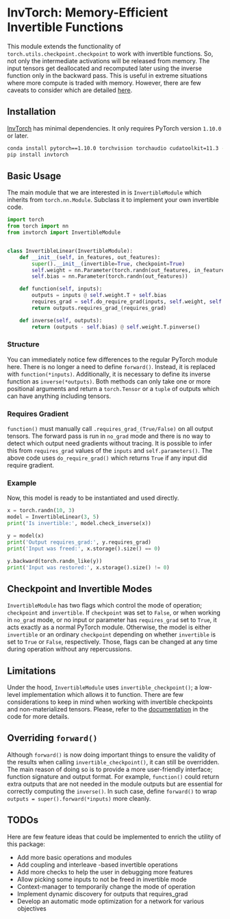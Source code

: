 # InvTorch: Memory-Efficient Invertible Functions

This module extends the functionality of `torch.utils.checkpoint.checkpoint` to work with invertible functions. So, not only the intermediate activations will be released from memory. The input tensors get deallocated and recomputed later using the inverse function only in the backward pass. This is useful in extreme situations where more compute is traded with memory. However, there are few caveats to consider which are detailed [here](./invtorch/core.py).

## Installation

[InvTorch](https://github.com/xmodar/invtorch) has minimal dependencies. It only requires PyTorch version `1.10.0` or later.

```bash
conda install pytorch==1.10.0 torchvision torchaudio cudatoolkit=11.3 -c pytorch
pip install invtorch
```

## Basic Usage

The main module that we are interested in is `InvertibleModule` which inherits from `torch.nn.Module`. Subclass it to implement your own invertible code.

```python
import torch
from torch import nn
from invtorch import InvertibleModule


class InvertibleLinear(InvertibleModule):
    def __init__(self, in_features, out_features):
        super().__init__(invertible=True, checkpoint=True)
        self.weight = nn.Parameter(torch.randn(out_features, in_features))
        self.bias = nn.Parameter(torch.randn(out_features))

    def function(self, inputs):
        outputs = inputs @ self.weight.T + self.bias
        requires_grad = self.do_require_grad(inputs, self.weight, self.bias)
        return outputs.requires_grad_(requires_grad)

    def inverse(self, outputs):
        return (outputs - self.bias) @ self.weight.T.pinverse()
```

### Structure

You can immediately notice few differences to the regular PyTorch module here. There is no longer a need to define `forward()`. Instead, it is replaced with `function(*inputs)`. Additionally, it is necessary to define its inverse function as `inverse(*outputs)`. Both methods can only take one or more positional arguments and return a `torch.Tensor` or a `tuple` of outputs which can have anything including tensors.

### Requires Gradient

`function()` must manually call `.requires_grad_(True/False)` on all output tensors. The forward pass is run in `no_grad` mode and there is no way to detect which output need gradients without tracing. It is possible to infer this from `requires_grad` values of the `inputs` and `self.parameters()`. The above code uses `do_require_grad()` which returns `True` if any input did require gradient.

### Example

Now, this model is ready to be instantiated and used directly.

```python
x = torch.randn(10, 3)
model = InvertibleLinear(3, 5)
print('Is invertible:', model.check_inverse(x))

y = model(x)
print('Output requires_grad:', y.requires_grad)
print('Input was freed:', x.storage().size() == 0)

y.backward(torch.randn_like(y))
print('Input was restored:', x.storage().size() != 0)
```

## Checkpoint and Invertible Modes

`InvertibleModule` has two flags which control the mode of operation; `checkpoint` and `invertible`. If `checkpoint` was set to `False`, or when working in `no_grad` mode, or no input or parameter has `requires_grad` set to `True`, it acts exactly as a normal PyTorch module. Otherwise, the model is either `invertible` or an ordinary `checkpoint` depending on whether `invertible` is set to `True` or `False`, respectively. Those, flags can be changed at any time during operation without any repercussions.

## Limitations

Under the hood, `InvertibleModule` uses `invertible_checkpoint()`; a low-level implementation which allows it to function. There are few considerations to keep in mind when working with invertible checkpoints and non-materialized tensors. Please, refer to the [documentation](./invtorch/core.py) in the code for more details.

## Overriding `forward()`

Although `forward()` is now doing important things to ensure the validity of the results when calling `invertible_checkpoint()`, it can still be overridden. The main reason of doing so is to provide a more user-friendly interface; function signature and output format. For example, `function()` could return extra outputs that are not needed in the module outputs but are essential for correctly computing the `inverse()`. In such case, define `forward()` to wrap `outputs = super().forward(*inputs)` more cleanly.

## TODOs

Here are few feature ideas that could be implemented to enrich the utility of this package:

- Add more basic operations and modules
- Add coupling and interleave -based invertible operations
- Add more checks to help the user in debugging more features
- Allow picking some inputs to not be freed in invertible mode
- Context-manager to temporarily change the mode of operation
- Implement dynamic discovery for outputs that requires_grad
- Develop an automatic mode optimization for a network for various objectives
